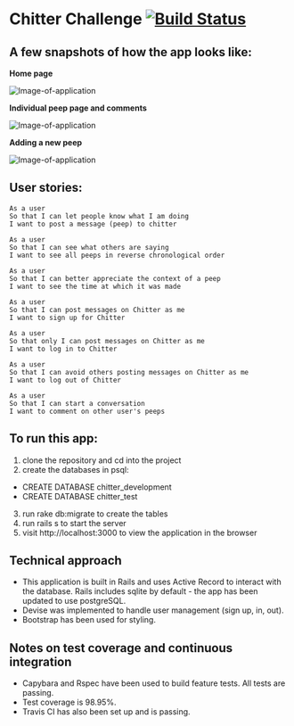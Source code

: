 Chitter Challenge [![Build Status](https://travis-ci.org/AlinaGoaga/Chitter_TwitterClone.svg?branch=master)](https://travis-ci.org/AlinaGoaga/chitter-challenge)
=================

A few snapshots of how the app looks like:
-------

**Home page**

![Image-of-application](https://github.com/AlinaGoaga/Chitter_TwitterClone/blob/master/app/assets/images/Home%20page%20Chitter.jpeg)

**Individual peep page and comments**

![Image-of-application](https://github.com/AlinaGoaga/Chitter_TwitterClone/blob/master/app/assets/images/Show%20page%20Chitter.jpeg)

**Adding a new peep**

![Image-of-application](https://github.com/AlinaGoaga/Chitter_TwitterClone/blob/master/app/assets/images/Screen%20Shot%202019-01-13%20at%2022.46.25.png)

User stories:
-------

```
As a user
So that I can let people know what I am doing  
I want to post a message (peep) to chitter
```
```
As a user
So that I can see what others are saying  
I want to see all peeps in reverse chronological order
```
```
As a user
So that I can better appreciate the context of a peep
I want to see the time at which it was made
```
```
As a user
So that I can post messages on Chitter as me
I want to sign up for Chitter
```
```
As a user
So that only I can post messages on Chitter as me
I want to log in to Chitter
```
```
As a user
So that I can avoid others posting messages on Chitter as me
I want to log out of Chitter
```
```
As a user
So that I can start a conversation
I want to comment on other user's peeps
```
To run this app:
-----

1. clone the repository and cd into the project
2. create the databases in psql:
* CREATE DATABASE chitter_development
* CREATE DATABASE chitter_test
3. run rake db:migrate to create the tables
4. run rails s to start the server
5. visit http://localhost:3000 to view the application in the browser

Technical approach
-----

* This application is built in Rails and uses Active Record to interact with the database. Rails includes sqlite by default - the app has been updated to use postgreSQL.
* Devise was implemented to handle user management (sign up, in, out).
* Bootstrap has been used for styling.

Notes on test coverage and continuous integration
-------------------------------------------------
* Capybara and Rspec have been used to build feature tests. All tests are passing.
* Test coverage is 98.95%.
* Travis CI has also been set up and is passing.
